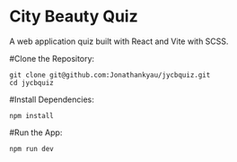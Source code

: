 # City Beauty Quiz

A web application quiz built with React and Vite with SCSS.

#Clone the Repository:
```
git clone git@github.com:Jonathankyau/jycbquiz.git
cd jycbquiz
```

#Install Dependencies:
```
npm install
```

#Run the App:
```
npm run dev
```

